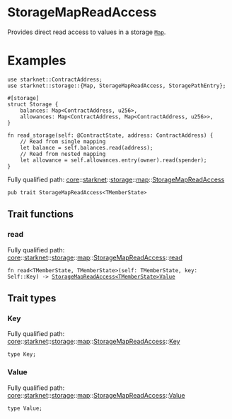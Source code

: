 # StorageMapReadAccess

Provides direct read access to values in a storage [`Map`](./core-starknet-storage-map-Map.md).
# Examples

```cairo
use starknet::ContractAddress;
use starknet::storage::{Map, StorageMapReadAccess, StoragePathEntry};

#[storage]
struct Storage {
    balances: Map<ContractAddress, u256>,
    allowances: Map<ContractAddress, Map<ContractAddress, u256>>,
}

fn read_storage(self: @ContractState, address: ContractAddress) {
    // Read from single mapping
    let balance = self.balances.read(address);
    // Read from nested mapping
    let allowance = self.allowances.entry(owner).read(spender);
}
```

Fully qualified path: [core](./core.md)::[starknet](./core-starknet.md)::[storage](./core-starknet-storage.md)::[map](./core-starknet-storage-map.md)::[StorageMapReadAccess](./core-starknet-storage-map-StorageMapReadAccess.md)

<pre><code class="language-cairo">pub trait StorageMapReadAccess&lt;TMemberState&gt;</code></pre>

## Trait functions

### read

Fully qualified path: [core](./core.md)::[starknet](./core-starknet.md)::[storage](./core-starknet-storage.md)::[map](./core-starknet-storage-map.md)::[StorageMapReadAccess](./core-starknet-storage-map-StorageMapReadAccess.md)::[read](./core-starknet-storage-map-StorageMapReadAccess.md#read)

<pre><code class="language-cairo">fn read&lt;TMemberState, TMemberState&gt;(self: TMemberState, key: Self::Key) -&gt; <a href="core-starknet-storage-map-StorageMapReadAccess.html">StorageMapReadAccess&lt;TMemberState&gt;Value</a></code></pre>


## Trait types

### Key

Fully qualified path: [core](./core.md)::[starknet](./core-starknet.md)::[storage](./core-starknet-storage.md)::[map](./core-starknet-storage-map.md)::[StorageMapReadAccess](./core-starknet-storage-map-StorageMapReadAccess.md)::[Key](./core-starknet-storage-map-StorageMapReadAccess.md#key)

<pre><code class="language-cairo">type Key;</code></pre>


### Value

Fully qualified path: [core](./core.md)::[starknet](./core-starknet.md)::[storage](./core-starknet-storage.md)::[map](./core-starknet-storage-map.md)::[StorageMapReadAccess](./core-starknet-storage-map-StorageMapReadAccess.md)::[Value](./core-starknet-storage-map-StorageMapReadAccess.md#value)

<pre><code class="language-cairo">type Value;</code></pre>


